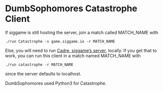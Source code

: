 # DumbSophomores Catastrophe Client

If siggame is still hosting the server, join a match called MATCH_NAME with
```
./run Catastrophe -s game.siggame.io -r MATCH_NAME
```
Else, you will need to run [Cadre, siggame’s server,](https://github.com/siggame/Cadre/blob/master/howToPlay.md) locally. 
If you get that to work, you can run this client in a match named MATCH_NAME with
```
./run catastrophe -r MATCH_NAME
```
since the server defaults to localhost.

DumbSophomores used Python3 for Catastrophe.
